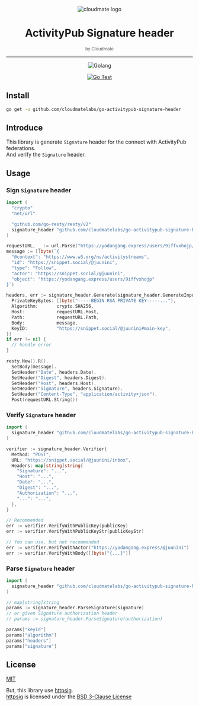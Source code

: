 <div align="center">

![cloudmate logo](https://avatars.githubusercontent.com/u/69299682?s=200&v=4)

# ActivityPub Signature header

<small style="opacity: 0.7;">by Cloudmate</small>

---

![Golang](https://img.shields.io/badge/Go-00ADD8?style=for-the-badge&logo=go&logoColor=white)

[![Go Test](https://github.com/cloudmatelabs/go-activitypub-signature-header/actions/workflows/gotest.yml/badge.svg)](https://github.com/cloudmatelabs/go-activitypub-signature-header/actions/workflows/gotest.yml)

</div>

## Install

```bash
go get -u github.com/cloudmatelabs/go-activitypub-signature-header
```

## Introduce

This library is generate `Signature` header for the connect with ActivityPub federations.  
And verify the `Signature` header.

## Usage

### Sign `Signature` header

```go
import (
  "crypto"
  "net/url"

  "github.com/go-resty/resty/v2"
  signature_header "github.com/cloudmatelabs/go-activitypub-signature-header"
)

requestURL, _ := url.Parse("https://yodangang.express/users/9iffvxhojp/inbox")
message := []byte(`{
  "@context": "https://www.w3.org/ns/activitystreams",
  "id": "https://snippet.social/@juunini",
  "type": "Follow",
  "actor": "https://snippet.social/@juunini",
  "object": "https://yodangang.express/users/9iffvxhojp"
}`)

headers, err := signature_header.Generate(signature_header.GenerateInput{
  PrivateKeyBytes: []byte("-----BEGIN RSA PRIVATE KEY-----..."),
  Algorithm:       crypto.SHA256,
  Host:            requestURL.Host,
  Path:            requestURL.Path,
  Body:            message,
  KeyID:           "https://snippet.social/@juunini#main-key",
})
if err != nil {
  // handle error
}

resty.New().R().
  SetBody(message).
  SetHeader("Date", headers.Date).
  SetHeader("Digest", headers.Digest).
  SetHeader("Host", headers.Host).
  SetHeader("Signature", headers.Signature).
  SetHeader("Content-Type", "application/activity+json").
  Post(requestURL.String())
```

### Verify `Signature` header

```go
import (
  signature_header "github.com/cloudmatelabs/go-activitypub-signature-header"
)

verifier := signature_header.Verifier{
  Method: "POST",
  URL: "https://snippet.social/@juunini/inbox",
  Headers: map[string]string{
    "Signature": "...",
    "Host": "...",
    "Date": "...",
    "Digest": "...",
    "Authorization": "...",
    "...": "...",
  },
}

// Recommended
err := verifier.VerifyWithPublicKey(publicKey)
err := verifier.VerifyWithPublicKeyStr(publicKeyStr)

// You can use, but not recommended
err := verifier.VerifyWithActor("https://yodangang.express/@juunini")
err := verifier.VerifyWithBody([]byte("{...}"))
```

### Parse `Signature` header

```go
import (
  signature_header "github.com/cloudmatelabs/go-activitypub-signature-header"
)

// map[string]string
params := signature_header.ParseSignature(signature)
// or given Signature authorization header
// params := signature_header.ParseSignature(authorization)

params["keyId"]
params["algorithm"]
params["headers"]
params["signature"]
```

## License

[MIT](LICENSE)

But, this library use [httpsig].  
[httpsig] is licensed under the [BSD 3-Clause License](https://github.com/go-fed/httpsig/blob/master/LICENSE)

[httpsig]: https://github.com/go-fed/httpsig
